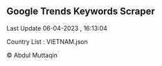 

## Google Trends Keywords Scraper 
 
Last Update 06-04-2023 , 16:13:04

Country List :
VIETNAM.json



© Abdul Muttaqin 
